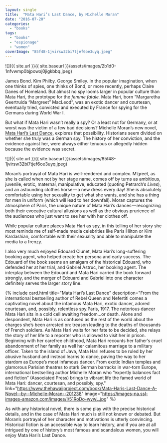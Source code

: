```yaml
---
layout: single
title:  "Mata Hari’s Last Dance, by Michelle Moran"
date: "2016-07-20"
categories: 
  - "books"
tags: 
  - "books"
  - "espionage"
  - "women"
coverImage: "85f48-1jvirsw32bi7tjef6oe3uyq.jpeg"
---
```


![]({{ site.url }}{{ site.baseurl }}/assets/images/2b1d0-1nfvwmp0bjpowxj0jigkbbq.jpeg)

James Bond. Kim Philby. George Smiley. In the popular imagination, when one thinks of spies, one thinks of Bond, or more recently, perhaps Claire Danes of Homeland. But almost no spy looms larger in popular culture than Mata Hari, the prototype for the _femme fatale._ Mata Hari, born “Margaretha Geertruida “Margreet” MacLeod”, was an exotic dancer and courtesan, eventually tried, convicted and executed by France for spying for the Germans during World War I.

But what if Mata Hari wasn’t really a spy? Or a least not for Germany, or at worst was the victim of a few bad decisions? Michelle Moran’s new novel, [Mata Hari’s Last Dance](http://www.amazon.com/Mata-Haris-Last-Dance-Novel/dp/1476716390%3FSubscriptionId%3DAKIAIKMVYJ6MJU6ROZYQ%26tag%3Dcodexmap-20%26linkCode%3Dxm2%26camp%3D2025%26creative%3D165953%26creativeASIN%3D1476716390), explores that possibility. Historians seem divided on whether she truly was a German spy. The history of her conviction, and the evidence against her, were always either tenuous or allegedly hidden because the evidence was secret.

![]({{ site.url }}{{ site.baseurl }}/assets/images/85f48-1jvirsw32bi7tjef6oe3uyq.jpeg)

Moran’s portrayal of Mata Hari is well-rendered and complex. M’greet, as she is called when not by her stage name, comes off by turns as ambitious, juvenile, erotic, maternal, manipulative, educated (quoting Petrarch’s _Lives_), and an astounding clothes horse — a new dress every day! She is absolutely comfortable using her sexuality to get what she wants, and she has a thing for men in uniform (which will lead to her downfall). Moran captures the atmosphere of Paris, the unique nature of Mata Hari’s dances — recognizing both their evocative cultural allusions as well as the obvious prurience of the audiences who just want to see her with her clothes off.

While popular culture places Mata Hari as spy, in this telling of her story she most reminds me of self-made media celebrities like Paris Hilton or Kim Kardashian, comfortable with their sexuality and able to manipulate the media to a frenzy.

I also very much enjoyed Edouard Clunet, Mata Hari’s long-suffering booking agent, who helped create her persona and early success. The Edouard of the book seems an amalgam of the historical Edouard, who defended her at her trial, and Gabriel Astruc, her booking agent. The interplay between the Edouard and Mata Hari carried the book forward strongly, and the merger of Edouard and Gabriel into one character definitely serves the larger story line.

{% include card.html
   title="Mata Hari’s Last Dance"
   description="From the international bestselling author of Rebel Queen and Nefertiti comes a captivating novel about the infamous Mata Hari, exotic dancer, adored courtesan, and, possibly, relentless spy.Paris, 1917. The notorious dancer Mata Hari sits in a cold cell awaiting freedom…or death. Alone and despondent, Mata Hari is as confused as the rest of the world about the charges she’s been arrested on: treason leading to the deaths of thousands of French soldiers. As Mata Hari waits for her fate to be decided, she relays the story of her life to a reporter who is allowed to visit her in prison. Beginning with her carefree childhood, Mata Hari recounts her father’s cruel abandonment of her family as well her calamitous marriage to a military officer. Taken to the island of Java, Mata Hari refuses to be ruled by her abusive husband and instead learns to dance, paving the way to her stardom as Europe’s most infamous dancer. From exotic Indian temples and glamorous Parisian theatres to stark German barracks in war-torn Europe, international bestselling author Michelle Moran who “expertly balances fact and fiction” (Associated Press) brings to vibrant life the famed world of Mata Hari: dancer, courtesan, and possibly, spy."
   link="https://www.thehawaiiproject.com/book/Mata-Haris-Last-Dance-A-Novel--by--Michelle-Moran--201238"
   image="https://images-na.ssl-images-amazon.com/images/I/51RoDo-wywL.jpg"
%}


As with any historical novel, there is some play with the precise historical details, and in the case of Mata Hari much is still not known or debated. But Moran’s portrayal of her character and motivations is utterly convincing. Historical fiction is an accessible way to learn history, and if you are at all intrigued by one of history’s most famous and scandalous women, you will enjoy Mata Hari’s Last Dance.

